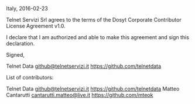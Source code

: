 Italy, 2016-02-23

Telnet Servizi Srl agrees to the terms of the Dosyt Corporate Contributor License
Agreement v1.0.

I declare that I am authorized and able to make this agreement and sign this
declaration.

Signed,

Telnet Data github@telnetservizi.it https://github.com/telnetdata

List of contributors:

Telnet Data github@telnetservizi.it https://github.com/telnetdata
Matteo Cantarutti cantarutti.matteo@live.it https://github.com/mteok
